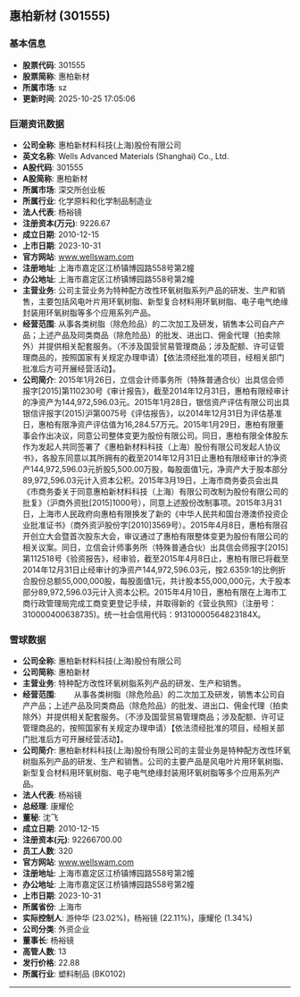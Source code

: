 ## 惠柏新材 (301555)

### 基本信息

- **股票代码**: 301555
- **股票简称**: 惠柏新材
- **所属市场**: sz
- **更新时间**: 2025-10-25 17:05:06

### 巨潮资讯数据

- **公司全称**: 惠柏新材料科技(上海)股份有限公司
- **英文名称**: Wells Advanced Materials (Shanghai) Co., Ltd.
- **A股代码**: 301555
- **A股简称**: 惠柏新材
- **所属市场**: 深交所创业板
- **所属行业**: 化学原料和化学制品制造业
- **法人代表**: 杨裕镜
- **注册资本(万元)**: 9226.67
- **成立日期**: 2010-12-15
- **上市日期**: 2023-10-31
- **官方网站**: www.wellswam.com
- **注册地址**: 上海市嘉定区江桥镇博园路558号第2幢
- **办公地址**: 上海市嘉定区江桥镇博园路558号第2幢
- **主营业务**: 公司主营业务为特种配方改性环氧树脂系列产品的研发、生产和销售，主要包括风电叶片用环氧树脂、新型复合材料用环氧树脂、电子电气绝缘封装用环氧树脂等多个应用系列产品。
- **经营范围**: 从事各类树脂（除危险品）的二次加工及研发，销售本公司自产产品；上述产品及同类商品（除危险品）的批发、进出口、佣金代理（拍卖除外）并提供相关配套服务。（不涉及国营贸易管理商品；涉及配额、许可证管理商品的，按照国家有关规定办理申请）【依法须经批准的项目，经相关部门批准后方可开展经营活动】。
- **公司简介**: 2015年1月26日，立信会计师事务所（特殊普通合伙）出具信会师报字[2015]第110230号《审计报告》，截至2014年12月31日，惠柏有限经审计的净资产为144,972,596.03元。2015年1月28日，银信资产评估有限公司出具银信评报字(2015)沪第0075号《评估报告》，以2014年12月31日为评估基准日，惠柏有限净资产评估值为16,284.57万元。2015年1月29日，惠柏有限董事会作出决议，同意公司整体变更为股份有限公司。同日，惠柏有限全体股东作为发起人共同签署了《惠柏新材料科技（上海）股份有限公司发起人协议书》，各股东同意以其所拥有的截至2014年12月31日止惠柏有限经审计的净资产144,972,596.03元折股5,500.00万股，每股面值1元，净资产大于股本部分89,972,596.03元计入资本公积。2015年3月19日，上海市商务委员会出具《市商务委关于同意惠柏新材料科技（上海）有限公司改制为股份有限公司的批复》（沪商外资批[2015]1000号），同意上述股份改制事项。2015年3月31日，上海市人民政府向惠柏有限换发了新的《中华人民共和国台港澳侨投资企业批准证书》（商外资沪股份字[2010]3569号）。2015年4月8日，惠柏有限召开创立大会暨首次股东大会，审议通过了惠柏有限整体变更为股份有限公司的相关议案。同日，立信会计师事务所（特殊普通合伙）出具信会师报字[2015]第112518号《验资报告》，经审验，截至2015年4月8日止，惠柏有限已将截至2014年12月31日止经审计的净资产144,972,596.03元，按2.6359:1的比例折合股份总额55,000,000股，每股面值1元，共计股本55,000,000元，大于股本部分89,972,596.03元计入资本公积。2015年4月10日，惠柏有限在上海市工商行政管理局完成工商变更登记手续，并取得新的《营业执照》（注册号：310000400638735)。统一社会信用代码：91310000564823184X。

### 雪球数据

- **公司全称**: 惠柏新材料科技(上海)股份有限公司
- **公司简称**: 惠柏新材
- **主营业务**: 特种配方改性环氧树脂系列产品的研发、生产和销售。
- **经营范围**: 　　从事各类树脂（除危险品）的二次加工及研发，销售本公司自产产品；上述产品及同类商品（除危险品）的批发、进出口、佣金代理（拍卖除外）并提供相关配套服务。（不涉及国营贸易管理商品；涉及配额、许可证管理商品的，按照国家有关规定办理申请）【依法须经批准的项目，经相关部门批准后方可开展经营活动】。
- **公司简介**: 惠柏新材料科技(上海)股份有限公司的主营业务是特种配方改性环氧树脂系列产品的研发、生产和销售。公司的主要产品是风电叶片用环氧树脂、新型复合材料用环氧树脂、电子电气绝缘封装用环氧树脂等多个应用系列产品。
- **法人代表**: 杨裕镜
- **总经理**: 康耀伦
- **董秘**: 沈飞
- **成立日期**: 2010-12-15
- **注册资本(元)**: 92266700.00
- **员工人数**: 320
- **官方网站**: www.wellswam.com
- **注册地址**: 上海市嘉定区江桥镇博园路558号第2幢
- **办公地址**: 上海市嘉定区江桥镇博园路558号第2幢
- **上市日期**: 2023-10-31
- **所属省份**: 上海市
- **实际控制人**: 游仲华 (23.02%)，杨裕镜 (22.11%)，康耀伦 (1.34%)
- **公司分类**: 外资企业
- **董事长**: 杨裕镜
- **高管人数**: 13
- **发行价格**: 22.88
- **所属行业**: 塑料制品 (BK0102)

---